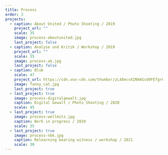 ```yaml
---
title: Process
order: 3
projects:
  - caption: About United / Photo Shooting / 2019
    project_url: ""
    scale: 35
    image: process-aboutunited.jpg
    last_project: false
  - caption: Analyse und Kritik / Workshop / 2019
    project_url: ""
    scale: 35
    image: process-ak.jpg
    last_project: false
  - caption: Blub
    scale: 47
    project_url: https://cdn.vox-cdn.com/thumbor/zL48ecvX2NkW1cU0FEfgrCc7Rgo=/0x0:900x500/920x613/filters:focal(378x178:522x322):format(webp)/cdn.vox-cdn.com/uploads/chorus_image/image/49493993/this-is-fine.0.jpg
    image: funny_cat.jpg
    last_project: true
  - last_project: true
    image: process-digitalgewalt.jpg
    caption: Digital Gewalt / Photo Shooting / 2020
    scale: 45
  - last_project: true
    image: process-wellmitz.jpg
    caption: Work in progress / 2019
    scale: 35
  - last_project: true
    image: process-nbk.jpg
    caption: Relearning bearing witness / workshop / 2021
    scale: 30
---
```

